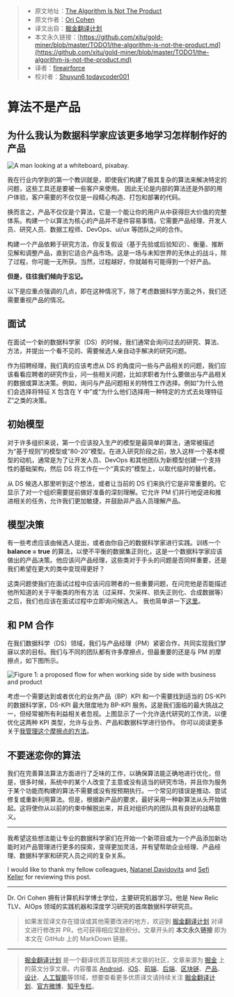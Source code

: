 > * 原文地址：[The Algorithm Is Not The Product](https://towardsdatascience.com/the-algorithm-is-not-the-product-2e0b3740bdfa)
> * 原文作者：[Ori Cohen](https://medium.com/@cohenori)
> * 译文出自：[掘金翻译计划](https://github.com/xitu/gold-miner)
> * 本文永久链接：[https://github.com/xitu/gold-miner/blob/master/TODO1/the-algorithm-is-not-the-product.md](https://github.com/xitu/gold-miner/blob/master/TODO1/the-algorithm-is-not-the-product.md)
> * 译者：[fireairforce](https://github.com/fireairforce)
> * 校对者：[Shuyun6](https://github.com/Shuyun6),[todaycoder001](https://github.com/todaycoder001)

# 算法不是产品

## 为什么我认为数据科学家应该更多地学习怎样制作好的产品

![A man looking at a whiteboard, [pixabay](https://pixabay.com/photos/startup-whiteboard-room-indoors-3267505/).](https://cdn-images-1.medium.com/max/2000/0*9aCTQ8j7DiGTAZjj.jpg)

我在行业内学到的第一个教训就是，即使我们构建了极其复杂的算法来解决特定的问题，这些工具还是要被一些客户来使用。 因此无论是内部的算法还是外部的用户体验，客户需要的不仅仅是一段精心构造、打包和部署的代码。

换而言之，产品不仅仅是个算法，它是一个能让你的用户从中获得巨大价值的完整体系。构建一个以算法为核心的产品并不是件容易事情，它需要产品经理、开发人员、研究人员、数据工程师、DevOps、ui/ux 等团队之间的合作。

构建一个产品依赖于研究方法，你反复假设（基于先验或后验知识）、衡量、推断见解和调整产品，直到它适合产品市场。这是一场与未知世界的无休止的战斗，除了过程，你可能一无所获。当然，过程越好，你就越有可能得到一个好产品。

**但是，往往我们倾向于忘记。**

以下是应重点强调的几点，即在这种情况下，除了考虑数据科学方面之外，我们还需要重视产品的情况。

## 面试

在面试一个新的数据科学家（DS）的时候，我们通常会询问过去的研究、算法、方法，并提出一个看不见的、需要候选人亲自动手解决的研究问题。

作为招聘经理，我们真的应该考虑从 DS 的角度问一些与产品相关的问题，我们应该看看应聘者的研究作业，问一些相关问题，比如求职者为什么要做出与产品相关的数据或算法决策。例如，询问与产品问题相关的特性工作选择。例如“为什么他们会选择将特征 X 包含在 Y 中”或“为什么他们选择用一种特定的方式去处理特征 Z”之类的决策。

## 初始模型

对于许多组织来说，第一个应该投入生产的模型是最简单的算法，通常被描述为“基于规则”的模型或“80-20”模型。在进入研究阶段之前，放入这样一个基本模型的动机，通常是为了让开发人员、DevOps 和其他团队为新模型创建一个支持性的基础架构，然后 DS 将工作在一个“真实的”模型上，以取代临时的替代者。

从 DS 候选人那里听到这个想法，或者让当前的 DS 们来执行它是非常重要的。它显示了对一个组织需要提前做好准备的深刻理解。它允许 PM 们并行地促进和推进相关的任务，允许我们更加敏捷，并鼓励非产品人员理解产品。

## 模型决策

有一些考虑应该由候选人提出，或者由你自己的数据科学家进行实践。训练一个 **balance = true** 的算法，以使不平衡的数据集正则化，这是一个数据科学家应该做出的产品决策。他应该问产品经理，这些类对于手头的问题是否同样重要，还是我们希望在更大的类中变现得更好？ 

这类问题使我们在面试过程中应该问应聘者的一些重要问题，在问完他是否能描述他所知道的关于平衡类的所有方法（过采样、欠采样、损失正则化、合成数据等）之后，我们也应该在面试过程中立即询问候选人。
我也简单讲一下[这里](https://towardsdatascience.com/data-science-recruitment-why-you-may-be-doing-it-wrong-b8e9c7b6dae5)。

## 和 PM 合作

在我们数据科学（DS）领域，我们与产品经理（PM）紧密合作，共同实现我们梦寐以求的目标。我们与不同的团队都有许多摩擦点，但最重要的还是与 PM 的摩擦点，如下图所示。

![Figure 1: a proposed flow for when working side by side with business and product](https://cdn-images-1.medium.com/max/3010/0*dboBm1rJIqrZ7Sla.png)

考虑一个需要达到或者优化的业务产品（BP）KPI 和一个需要找到适当的 DS-KPI 的数据科学家，DS-KPI 最大限度地为 BP-KPI 服务。这是我们面临的最大挑战之一，但经常被所有利益相关者忽视。上图显示了一个允许迭代研究的工作流，以便优化这两种 KPI 类型，允许与业务、产品和数据科学进行协作。
你可以阅读更多关于[我管理这个摩擦点的方法](https://towardsdatascience.com/why-business-product-should-always-define-kpis-goals-for-data-science-450404392990)。

## 不要迷恋你的算法

我们在完善算法算法方面进行了乏味的工作，以确保算法能正确地进行优化，但是，很多时候，系统中的某个人改变了主意或没有适当的研究市场，并且你为服务于某个功能而构建的算法不需要或没有按预期执行。一个常见的错误是推动、尝试修复或重新利用算法。但是，根据新产品的要求，最好采用一种新算法从头开始做起。这将使你从以前的约束中解脱出来，并且对组织内的团队具有良好的战略意义。

---

我希望这些想法能让专业的数据科学家们在开始一个新项目或为一个产品添加新功能时对产品管理进行更多的探索，变得更加灵活，并有望帮助企业经理、产品经理、数据科学家和研究人员之间的复杂关系。

I would like to thank my fellow colleagues, [Natanel Davidovits](https://towardsdatascience.com/@ndor123) and [Sefi Keller](https://medium.com/@sefikeller) for reviewing this post.

---

Dr. Ori Cohen 拥有计算机科学博士学位，主要研究机器学习。他是 New Relic TLV、AIOps 领域的实践机器和深度学习研究的首席数据科学研究员。

> 如果发现译文存在错误或其他需要改进的地方，欢迎到 [掘金翻译计划](https://github.com/xitu/gold-miner) 对译文进行修改并 PR，也可获得相应奖励积分。文章开头的 **本文永久链接** 即为本文在 GitHub 上的 MarkDown 链接。

---

> [掘金翻译计划](https://github.com/xitu/gold-miner) 是一个翻译优质互联网技术文章的社区，文章来源为 [掘金](https://juejin.im) 上的英文分享文章。内容覆盖 [Android](https://github.com/xitu/gold-miner#android)、[iOS](https://github.com/xitu/gold-miner#ios)、[前端](https://github.com/xitu/gold-miner#前端)、[后端](https://github.com/xitu/gold-miner#后端)、[区块链](https://github.com/xitu/gold-miner#区块链)、[产品](https://github.com/xitu/gold-miner#产品)、[设计](https://github.com/xitu/gold-miner#设计)、[人工智能](https://github.com/xitu/gold-miner#人工智能)等领域，想要查看更多优质译文请持续关注 [掘金翻译计划](https://github.com/xitu/gold-miner)、[官方微博](http://weibo.com/juejinfanyi)、[知乎专栏](https://zhuanlan.zhihu.com/juejinfanyi)。
